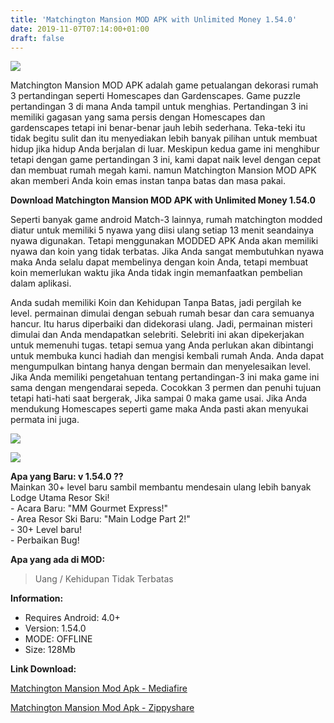 ```yaml
---
title: 'Matchington Mansion MOD APK with Unlimited Money 1.54.0'
date: 2019-11-07T07:14:00+01:00
draft: false
---
```


[![](https://1.bp.blogspot.com/-EXJVXvxXrAg/XcO1bEknFmI/AAAAAAAAAq4/kE8JeXB6iUcFDMmSEAOhjGG4YqBrfTCGACLcBGAsYHQ/s320/matchington-mansion-mod-768x461-picsay.jpg)](https://1.bp.blogspot.com/-EXJVXvxXrAg/XcO1bEknFmI/AAAAAAAAAq4/kE8JeXB6iUcFDMmSEAOhjGG4YqBrfTCGACLcBGAsYHQ/s1600/matchington-mansion-mod-768x461-picsay.jpg)

  
Matchington Mansion MOD APK adalah game petualangan dekorasi rumah 3 pertandingan seperti Homescapes dan Gardenscapes. Game puzzle pertandingan 3 di mana Anda tampil untuk menghias. Pertandingan 3 ini memiliki gagasan yang sama persis dengan Homescapes dan gardenscapes tetapi ini benar-benar jauh lebih sederhana. Teka-teki itu tidak begitu sulit dan itu menyediakan lebih banyak pilihan untuk membuat hidup jika hidup Anda berjalan di luar. Meskipun kedua game ini menghibur tetapi dengan game pertandingan 3 ini, kami dapat naik level dengan cepat dan membuat rumah megah kami. namun Matchington Mansion MOD APK akan memberi Anda koin emas instan tanpa batas dan masa pakai.  
  
**Download Matchington Mansion MOD APK with Unlimited Money 1.54.0**  
  
Seperti banyak game android Match-3 lainnya, rumah matchington modded diatur untuk memiliki 5 nyawa yang diisi ulang setiap 13 menit seandainya nyawa digunakan. Tetapi menggunakan MODDED APK Anda akan memiliki nyawa dan koin yang tidak terbatas. Jika Anda sangat membutuhkan nyawa maka Anda selalu dapat membelinya dengan koin Anda, tetapi membuat koin memerlukan waktu jika Anda tidak ingin memanfaatkan pembelian dalam aplikasi.  
  
Anda sudah memiliki Koin dan Kehidupan Tanpa Batas, jadi pergilah ke level. permainan dimulai dengan sebuah rumah besar dan cara semuanya hancur. Itu harus diperbaiki dan didekorasi ulang. Jadi, permainan misteri dimulai dan Anda mendapatkan selebriti. Selebriti ini akan dipekerjakan untuk memenuhi tugas. tetapi semua yang Anda perlukan akan dibintangi untuk membuka kunci hadiah dan mengisi kembali rumah Anda. Anda dapat mengumpulkan bintang hanya dengan bermain dan menyelesaikan level. Jika Anda memiliki pengetahuan tentang pertandingan-3 ini maka game ini sama dengan mengendarai sepeda. Cocokkan 3 permen dan penuhi tujuan tetapi hati-hati saat bergerak, Jika sampai 0 maka game usai. Jika Anda mendukung Homescapes seperti game maka Anda pasti akan menyukai permata ini juga.  
  

[![](https://1.bp.blogspot.com/-jQLsZ-v0PoI/XcO1kH1S9NI/AAAAAAAAAq8/Y3Ro4YWuLxosnYJxH8_fzmiSE1Ghod8ggCLcBGAsYHQ/s320/MACTCHINGTON-MANSION-MOD-APK-picsay.jpg)](https://1.bp.blogspot.com/-jQLsZ-v0PoI/XcO1kH1S9NI/AAAAAAAAAq8/Y3Ro4YWuLxosnYJxH8_fzmiSE1Ghod8ggCLcBGAsYHQ/s1600/MACTCHINGTON-MANSION-MOD-APK-picsay.jpg)

  

[![](https://1.bp.blogspot.com/-X-tU2aC5K-o/XcO1nsAFFwI/AAAAAAAAArA/x4oPGz58B4oaV13_9VHLXaFFmJPGvpFuACLcBGAsYHQ/s320/matchington-mansion-modded-apk-picsay.jpg)](https://1.bp.blogspot.com/-X-tU2aC5K-o/XcO1nsAFFwI/AAAAAAAAArA/x4oPGz58B4oaV13_9VHLXaFFmJPGvpFuACLcBGAsYHQ/s1600/matchington-mansion-modded-apk-picsay.jpg)

  
**Apa yang Baru: v 1.54.0 ??**  
Mainkan 30+ level baru sambil membantu mendesain ulang lebih banyak Lodge Utama Resor Ski!  
\- Acara Baru: "MM Gourmet Express!"  
\- Area Resor Ski Baru: "Main Lodge Part 2!"  
\- 30+ Level baru!  
\- Perbaikan Bug!  
  
**Apa yang ada di MOD:**  

> Uang / Kehidupan Tidak Terbatas

**Information:**  
  

*   Requires Android: 4.0+
*   Version: 1.54.0
*   MODE: OFFLINE
*   Size: 128Mb

**Link Download:**

[Matchington Mansion Mod Apk - Mediafire](https://www.mediafire.com/file/p7hh8aw1ag9yf17/MATCHINGTON-MOD-APK-1.54.0.apk/file)

  

[Matchington Mansion Mod Apk - Zippyshare](https://www6.zippyshare.com/v/DPBQT4kY/file.html)